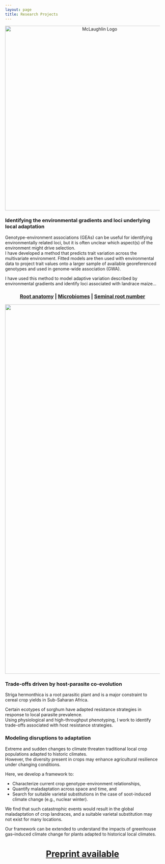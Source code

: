 ```yaml
---
layout: page
title: Research Projects
---
```


<div align="center">
<img src="{{ '/assets/img/mclaughlin_logo.jpg' | relative_url }}" alt="McLaughlin Logo" width="600">
</div>

### Identifying the environmental gradients and loci underlying local adaptation

Genotype-environment associations (GEAs) can be useful for identifying environmentally related loci, but it is often unclear which aspect(s) of the environment might drive selection.  
I have developed a method that predicts trait variation across the multivariate environment. Fitted models are then used with environmental data to project trait values onto a larger sample of available georeferenced genotypes and used in genome-wide association (GWA).

I have used this method to model adaptive variation described by environmental gradients and identify loci associated with landrace maize…

<div align="center">
  <h3>
    <a href="https://onlinelibrary.wiley.com/doi/10.1111/eva.13673">Root anatomy</a> |
    <a href="https://www.nature.com/articles/s41477-024-01654-7">Microbiomes</a> |
    <a href="https://www.nature.com/articles/s41588-024-01761-3">Seminal root number</a>
  </h3>
</div>

<div align="center">
  <img src="{{ '/assets/img/corn_rainbow.jpg' | relative_url }}" alt="Corn Rainbow" width="1200">
</div>

### Trade-offs driven by host-parasite co-evolution

Striga hermonthica is a root parasitic plant and is a major constraint to cereal crop yields in Sub-Saharan Africa.

Certain ecotypes of sorghum have adapted resistance strategies in response to local parasite prevalence.  
Using physiological and high-throughput phenotyping, I work to identify trade-offs associated with host resistance strategies.

### Modeling disruptions to adaptation

Extreme and sudden changes to climate threaten traditional local crop populations adapted to historic climates.  
However, the diversity present in crops may enhance agricultural resilience under changing conditions.

Here, we develop a framework to:
- Characterize current crop genotype-environment relationships,
- Quantify maladaptation across space and time, and
- Search for suitable varietal substitutions in the case of soot-induced climate change (e.g., nuclear winter).

We find that such catastrophic events would result in the global maladaptation of crop landraces, and a suitable varietal substitution may not exist for many locations.

Our framework can be extended to understand the impacts of greenhouse gas–induced climate change for plants adapted to historical local climates.

<div align="center">
  <h1>
    <a href="https://www.biorxiv.org/content/10.1101/2024.05.18.594591v3">Preprint available</a>
  </h1>
</div>
